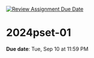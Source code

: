 [![Review Assignment Due Date](https://classroom.github.com/assets/deadline-readme-button-22041afd0340ce965d47ae6ef1cefeee28c7c493a6346c4f15d667ab976d596c.svg)](https://classroom.github.com/a/SysuGvyP)
# 2024pset-01

**Due date**: Tue, Sep 10 at 11:59 PM
